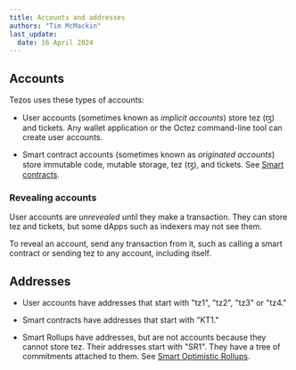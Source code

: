 ```yaml
---
title: Accounts and addresses
authors: "Tim McMackin"
last_update:
  date: 16 April 2024
---
```


## Accounts

Tezos uses these types of accounts:

- User accounts (sometimes known as _implicit accounts_) store tez (ꜩ) and tickets.
Any wallet application or the Octez command-line tool can create user accounts.

- Smart contract accounts (sometimes known as _originated accounts_) store immutable code, mutable storage, tez (ꜩ), and tickets.
See [Smart contracts](../smart-contracts).

### Revealing accounts

User accounts are _unrevealed_ until they make a transaction.
They can store tez and tickets, but some dApps such as indexers may not see them.

To reveal an account, send any transaction from it, such as calling a smart contract or sending tez to any account, including itself.

## Addresses

- User accounts have addresses that start with "tz1", "tz2", "tz3" or "tz4."

- Smart contracts have addresses that start with "KT1."

- Smart Rollups have addresses, but are not accounts because they cannot store tez.
Their addresses start with "SR1".
They have a tree of commitments attached to them.
See [Smart Optimistic Rollups](./smart-rollups).
